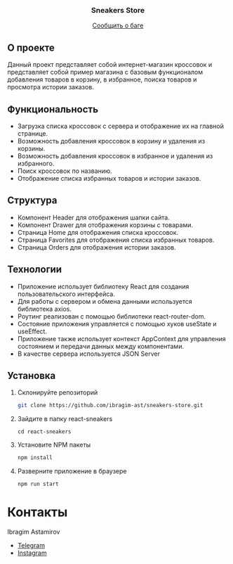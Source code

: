 <div id="top"></div>

<!-- PROJECT LOGO -->
<br />
<div align="center">

<h3 align="center">Sneakers Store</h3>

  <p align="center">
    <a href="https://github.com/ibragim-ast/sneakers-store/issues">Сообщить о баге</a>
  </p>
</div>

## О проекте

Данный проект представляет собой интернет-магазин кроссовок и представляет собой пример магазина с базовым функционалом добавления товаров в корзину, в избранное, поиска товаров и просмотра истории заказов.

## Функциональность

- Загрузка списка кроссовок с сервера и отображение их на главной странице.
- Возможность добавления кроссовок в корзину и удаления из корзины.
- Возможность добавления кроссовок в избранное и удаления из избранного.
- Поиск кроссовок по названию.
- Отображение списка избранных товаров и истории заказов.

## Структура

- Компонент Header для отображения шапки сайта.
- Компонент Drawer для отображения корзины с товарами.
- Страница Home для отображения списка кроссовок.
- Страница Favorites для отображения списка избранных товаров.
- Страница Orders для отображения истории заказов.

## Технологии

- Приложение использует библиотеку React для создания пользовательского интерфейса.
- Для работы с сервером и обмена данными используется библиотека axios.
- Роутинг реализован с помощью библиотеки react-router-dom.
- Состояние приложения управляется с помощью хуков useState и useEffect.
- Приложение также использует контекст AppContext для управления состоянием и передачи данных между компонентами.
- В качестве сервера используется JSON Server

## Установка

1. Склонируйте репозиторий
   ```sh
   git clone https://github.com/ibragim-ast/sneakers-store.git
   ```
2. Зайдите в папку react-sneakers
   ```
   cd react-sneakers
   ```
3. Установите NPM пакеты
   ```sh
   npm install
   ```
4. Разверните приложение в браузере

   ```sh
   npm run start
   ```

# Контакты

Ibragim Astamirov

- [Telegram](https://t.me/IbragimAst)
- [Instagram](https://www.instagram.com/ibragimast2)
